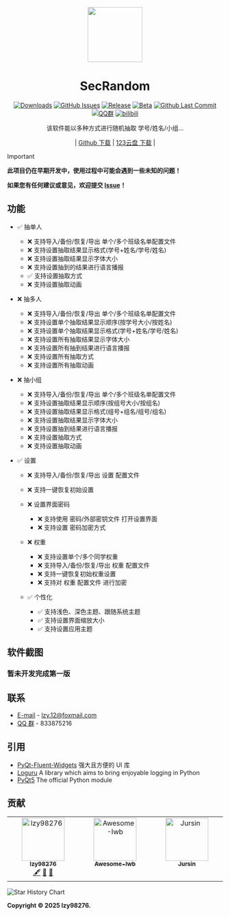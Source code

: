 <div align="center">

<image src="resources/SecRandom.png" height="128"/>

# SecRandom

[![Downloads](https://img.shields.io/github/downloads/SecRandom/SecRandom/total?style=social&label=Downloads&logo=github)](https://github.com/SecRandom/SecRandom/releases/latest)
[![GitHub Issues](https://img.shields.io/github/issues-search/SecRandom/SecRandom?query=is%3Aopen&style=social-square&logo=github&label=Issues&color=%233fb950)](https://github.com/SecRandom/SecRandom/issues)
[![Release](https://img.shields.io/github/v/release/SecRandom/SecRandom?style=flat&color=%233fb950&label=正式版)](https://github.com/SecRandom/SecRandom/releases/latest)
[![Beta](https://img.shields.io/github/v/release/SecRandom/SecRandom?include_prereleases&style=social-square&label=测试版)](https://github.com/SecRandom/SecRandom/releases/)
[![Github Last Commit](https://img.shields.io/github/last-commit/SecRandom/SecRandom)](https://github.com/SecRandom/SecRandom/commits/master)
[![QQ群](https://img.shields.io/badge/-QQ%E7%BE%A4%EF%BD%9C833875216-blue?style=flat&logo=TencentQQ)](https://qm.qq.com/q/ASRSNUJuve)
[![bilibili](https://img.shields.io/badge/-UP%E4%B8%BB%EF%BD%9C黎泽懿-%23FB7299?style=flat&logo=bilibili)](https://space.bilibili.com/520571577)

该软件能以多种方式进行随机抽取 学号/姓名/小组...

| [Github 下载](https://github.com/SecRandom/SecRandom/releases) | [123云盘 下载](https://www.123684.com/s/9529jv-zggxh) |

</div>

> [!important]
> **此项目仍在早期开发中，使用过程中可能会遇到一些未知的问题！**
>
> **如果您有任何建议或意见，欢迎提交 [Issue](https://github.com/SecRandom/SecRandom/issues)！**

## 功能

<!-- ✅ ❌ -->
- ✅ 抽单人
  - ❌ 支持导入/备份/恢复/导出 单个/多个班级名单配置文件
  - ❌ 支持设置抽取结果显示格式(学号+姓名/学号/姓名)
  - ❌ 支持设置抽取结果显示字体大小
  - ❌ 支持设置抽到的结果进行语言播报
  - ✅ 支持设置抽取方式
  - ❌ 支持设置抽取动画
  
- ❌ 抽多人
  - ❌ 支持导入/备份/恢复/导出 单个/多个班级名单配置文件
  - ❌ 支持设置单个抽取结果显示顺序(按学号大小/按姓名)
  - ❌ 支持设置单个抽取结果显示格式(学号+姓名/学号/姓名)
  - ❌ 支持设置所有抽取结果显示字体大小
  - ❌ 支持设置所有抽到结果进行语言播报
  - ❌ 支持设置所有抽取方式
  - ❌ 支持设置所有抽取动画

- ❌ 抽小组
  - ❌ 支持导入/备份/恢复/导出 单个/多个班级名单配置文件
  - ❌ 支持设置抽取结果显示顺序(按组号大小/按组名)
  - ❌ 支持设置抽取结果显示格式(组号+组名/组号/组名)
  - ❌ 支持设置抽取结果显示字体大小
  - ❌ 支持设置抽到结果进行语言播报
  - ❌ 支持设置抽取方式
  - ❌ 支持设置抽取动画

- ✅ 设置
  - ❌ 支持导入/备份/恢复/导出 设置 配置文件
  - ❌ 支持一键恢复初始设置

  - ❌ 设置界面密码
    - ❌ 支持使用 密码/外部密钥文件 打开设置界面
    - ❌ 支持设置 密码加密方式

  - ❌ 权重
    - ❌ 支持设置单个/多个同学权重
    - ❌ 支持导入/备份/恢复/导出 权重 配置文件
    - ❌ 支持一键恢复初始权重设置
    - ❌ 支持对 权重 配置文件 进行加密

  - ✅ 个性化
    - ✅ 支持浅色、深色主题、跟随系统主题
    - ✅ 支持设置界面缩放大小
    - ✅ 支持设置应用主题

<!-- SCREENSHOTS -->
## 软件截图

<!-- ### **浅色-下载界面**
![SecRandom/下载界面](ScreenSots/SecRandom-Light.png)
### **深色-下载界面**
![SecRandom/下载界面](ScreenSots/SecRandom-Dark.png)
### **浅色-设置界面**
![SecRandom/下载界面](ScreenSots/SecRandom-Light-Setting.png)
### **深色-设置界面**
![SecRandom/下载界面](ScreenSots/SecRandom-Dark-Setting.png) -->

### **暂未开发完成第一版**

<!-- CONTACT -->
## 联系

* [E-mail](mailto:XiaoYouChR@qq.com) - lzy.12@foxmail.com
* [QQ 群](https://qm.qq.com/q/iWcfaPHn7W) - 833875216

<!-- ACKNOWLEDGMENTS -->
## 引用

* [PyQt-Fluent-Widgets](https://github.com/zhiyiYo/PyQt-Fluent-Widgets) 强大且方便的 UI 库
* [Loguru](https://github.com/Delgan/loguru)  A library which aims to bring enjoyable logging in Python
* [PyQt5](https://www.riverbankcomputing.com/static/Docs/PyQt5/introduction.html#PyQt5-components) The official Python module


## 贡献

<!-- ALL-CONTRIBUTORS-LIST:START - Do not remove or modify this section -->
<!-- prettier-ignore-start -->
<!-- markdownlint-disable -->
<!-- <a href="#data-dubi906w" title="Data">🔣</a> <a href="#doc-dubi906w" title="Documentation">📖</a> -->
<table>
  <tbody>
    <tr>
      <td align="center" valign="top" width="14.28%"><a href="https://github.com/lzy98276"><img src="https://avatars.githubusercontent.com/u/139693537?v=4?s=100" width="100px;" alt="lzy98276"/><br /><sub><b>lzy98276</b></sub></a><br/><a href="#content-lzy98276" title="Content">🖋</a> <a href="#maintenance-dubi906w" title="Maintenance">🚧</a> <a href="#ideas-lzy98276" title="Ideas, Planning, & Feedback">🤔</a></td>
      <td align="center" valign="top" width="14.28%"><a href="https://github.com/Awesome-Iwb/Awesome-Iwb"><img src="https://avatars.githubusercontent.com/u/184760810?v=4?s=100" width="100px;" alt="Awesome-Iwb"/><br /><sub><b>Awesome-Iwb</b></sub></a><br/></td>
      <td align="center" valign="top" width="14.28%"><a href="https://github.com/Jursin"><img src="https://avatars.githubusercontent.com/u/127487914?v=4?s=100" width="100px;" alt="Jursin"/><br /><sub><b>Jursin</b></sub></a><br /></td>
  </tbody>
</table>


<picture>
  <source
    media="(prefers-color-scheme: dark)"
    srcset="
      https://api.star-history.com/svg?repos=SecRandom/SecRandom&type=Date&theme=dark
    "
  />
  <source
    media="(prefers-color-scheme: light)"
    srcset="
      https://api.star-history.com/svg?repos=SecRandom/SecRandom&type=Date&theme=dark
    "
  />
  <img
    alt="Star History Chart"
    src="https://api.star-history.com/svg?repos=SecRandom/SecRandom&type=Date&theme=dark"
  />
</picture>


<!-- ## License
[![FOSSA Status](https://app.fossa.com/api/projects/git%2Bgithub.com%2Flzy98276%2FSecRandom.svg?type=shield&issueType=security)](https://app.fossa.com/projects/git%2Bgithub.com%2Flzy98276%2FSecRandom?ref=badge_shield&issueType=security) -->
<!-- [![FOSSA Status](https://app.fossa.com/api/projects/git%2Bgithub.com%2Flzy98276%2FSecRandom.svg?type=shield&issueType=license)](https://app.fossa.com/projects/git%2Bgithub.com%2Flzy98276%2FSecRandom?ref=badge_shield&issueType=license) -->

**Copyright © 2025 lzy98276.**